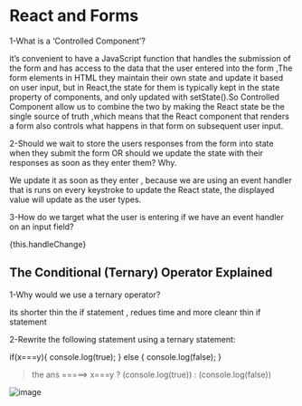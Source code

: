 # React and Forms
1-What is a ‘Controlled Component’?

it’s convenient to have a JavaScript function that handles the submission of the form and has access to the data that the user entered into the form ,The form elements in HTML they maintain their own state and update it based on user input, but in React,the state for them is typically kept in the state property of components, and only updated with setState().So Controlled Component allow us to combine the two by making the React state be the single source of truth ,which means that the React component that renders a form also controls what happens in that form on subsequent user input.

2-Should we wait to store the users responses from the form into state when they submit the form OR should we update the state with their responses as soon as they enter them? Why.

We update it as soon as they enter , because we are using an event handler that is runs on every keystroke to update the React state, the displayed value will update as the user types.

3-How do we target what the user is entering if we have an event handler on an input field?

{this.handleChange} 

## The Conditional (Ternary) Operator Explained
1-Why would we use a ternary operator?

its shorter thin the if statement , redues time and more cleanr thin if statement

2-Rewrite the following statement using a ternary statement:

if(x===y){ console.log(true); } else { console.log(false); }

>the ans =====> x===y ? (console.log(true)) : (console.log(false))
>


![image](https://pbs.twimg.com/media/EKzwxZ4WkAAwjlw.jpg)

